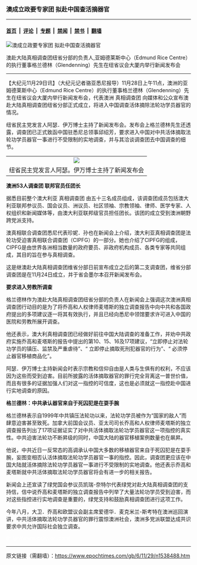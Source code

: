 ### 澳成立政要专家团 拟赴中国查活摘器官

---

#### [首页](../../../..?n1538488) &nbsp;|&nbsp; [评论](../../../../../epoch-comment?n1538488) &nbsp;|&nbsp; [专题](../../../../../epoch-special?n1538488) &nbsp;|&nbsp; [禁闻](../../../../../epoch-news?n1538488) &nbsp;|&nbsp; [禁书](../../../../../books?n1538488) &nbsp;|&nbsp; [翻墙](https://github.com/gfw-breaker/nogfw/blob/master/README.md?n1538488)


<div><img alt="澳成立政要专家团 拟赴中国查活摘器官" class="attachment-djy_600_400 size-djy_600_400 wp-post-image" src="https://i.epochtimes.com/assets/uploads/2006/11/61128215631941-600x400.jpg"/>
<div class="caption">
 <p>
  澳赴大陆真相调查团纽省分部的负责人,亚姆德莱斯中心（Edmund Rice Centre）的执行董事格兰德林（Glendenning）先生在纽省议会大厦内举行新闻发布会
 </p>
</div></div><hr/><div class="post_content" id="artbody" itemprop="articleBody">
 <!-- article content begin -->
 <p>
  【大纪元11月29日讯】（大纪元记者骆亚悉尼报导）11月28日上午11点，澳洲的亚姆德莱斯中心（Edmund Rice Centre）的执行董事格兰德林（Glendenning）先生在纽省议会大厦内举行新闻发布会，代表澳洲
  <ok href="https://www.epochtimes.com/gb/tag/%E7%9C%9F%E7%9B%B8%E8%B0%83%E6%9F%A5%E5%9B%A2.html">
   真相调查团
  </ok>
  向媒体和公众宣布澳赴大陆真相调查团纽省分部正式成立，将进入中国调查活体摘除法轮功学员器官的情况。
 </p>
 <p>
  纽省民主党发言人阿瑟．伊万博士主持了新闻发布会。发布会上格兰德林先生还透露，调查团已正式致函中国驻悉尼总领事邱绍芳，要求进入中国对中共活体摘取法轮功学员器官一事进行不受限制的实地调查，并与其洽谈调查团去中国调查的细节。
 </p>
 <p>
  <center>
  </center>
 </p>
 <table border="0" cellpadding="3" cellspacing="3" width="100%">
  <tr>
   <td align="center">
    <ok href="/i6/61128215530941.jpg">
     <img src="/i6/61128215530941--ss.jpg"/>
    </ok>
   </td>
  </tr>
  <tr>
   <td align="center">
    <span class="bn12">
     纽省民主党发言人阿瑟。伊万博士主持了新闻发布会
    </span>
   </td>
  </tr>
 </table>
 <p>
 </p>
 <p>
  <b>
   澳洲53人调查团 联邦官员任团长
  </b>
 </p>
 <p>
  据悉目前整个澳大利亚
  <ok href="https://www.epochtimes.com/gb/tag/%E7%9C%9F%E7%9B%B8%E8%B0%83%E6%9F%A5%E5%9B%A2.html">
   真相调查团
  </ok>
  由五十三名成员组成，该调查团成员包括澳大利亚联邦参议员、国会议员、洲议员、社区领袖、宗教领袖、律师、医学专家、人权组织和新闻媒体等，由澳大利亚联邦级官员担任团长。该团的成立受到澳洲朝野跨党派支持。
 </p>
 <p>
  澳真相联合调查团悉尼代表珍妮．孙也在新闻会上介绍，澳大利亚真相调查团是法轮功受迫害真相联合调查团（CIPFG）的一部分。她也介绍了CIPFG的组成，CIPFG是由世界各洲相当数量的政府要员、非政府机构成员、各类专家等共同组成，其目的旨在参与真相调查。
 </p>
 <p>
  这是继澳赴大陆真相调查团维省分部日前宣布成立之后的第二支调查团，维省分部调查团是在11月24日成立，并于省会墨尔本召开新闻发布会。
 </p>
 <p>
  <b>
   要求进入劳教所调查
  </b>
 </p>
 <p>
  格兰德林作为澳赴大陆真相调查团纽省分部的负责人在新闻会上强调这次澳洲真相调查团行动目的是为了将乔高和人权律师麦塔斯的独立调查报告中向中共和各国政府提出的多项建议逐一将其有效执行，并且已经向悉尼中领馆要求许可进入中国的医院和劳教所展开调查。
 </p>
 <p>
  他还表示，澳大利真相调查团已经做好前往中国大陆调查的准备工作，并劝中共政府实施乔高和麦塔斯的报告中提出的第10、15、16及17项建议，“立即停止对法轮功学员的镇压、监禁及严重虐待”、“ 立即停止摘取死刑犯器官的行为”、“ 必须停止器官移植商品化”。
 </p>
 <p>
  阿瑟．伊万博士主持新闻会时表示宗教和信仰自由是人类与生俱有的权利，不应该因为这些而受到迫害。目前所披露的活体摘取器官的罪行完全背离这一普世价值，而且有很多的证据加强人们对这一指控的可信度，这也是必须就这一指控赴中国进行实地调查的原因。
 </p>
 <p>
  <p>
   <b>
    格兰德林：中共承认器官来自于死囚犯是在耍手腕
   </b>
  </p>
  <p>
   格兰德林表示自1999年中共镇压法轮功以来，法轮功学员被作为“国家的敌人”而肆意迫害甚至致死。加拿大前国会议员、亚太司司长乔高和人权律师麦塔斯的独立调查报告列出了17项证据证实了对中共活体摘取法轮功学员器官这一项指控的真实性。中共迫害法轮功不断昇级的同时，中国大陆的器官移植案例数量也在飙昇。
  </p>
  <p>
   他说，中共近日一反常态的高调承认中国大多数的移植器官来自于死囚犯是在耍手腕，妄图变相否认活体摘取法轮功学员器官一事的指控。因此，调查团更应该在中国大陆就活体摘除法轮功学员器官一事进行不受限制的实地调查。他还表示乔高和麦塔斯就中共活体摘取法轮功学员器官将会有进一步的相关报告。
  </p>
  <p>
   新闻会上还宣读了绿党国会参议员凯瑞-奈特尔代表绿党对赴大陆真相调查团的支持信，信中说乔高和麦塔斯的独立调查报告中列举了大量法轮功学员受到迫害，而对这些指控进行实地调查是重要的，绿党支持和鼓励真相调查团进行这项工作。
  </p>
  <p>
   今年八月，大卫．乔高和欧盟议会副主席爱德华．麦克米兰-斯考特在澳洲巡回演讲，中共活体摘取法轮功学员器官的罪行震惊澳洲社会，澳洲多党派联盟达成共识要求中共允许国际社会独立调查。
  </p>
  <p>
   <font color="#ffffff">
    (http://www.dajiyuan.com)
   </font>
  </p>
  <!-- article content end -->
  <div id="below_article_ad">
  </div>
 </p>
</div>


---

原文链接（需翻墙）：https://www.epochtimes.com/gb/6/11/29/n1538488.htm